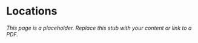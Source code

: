 #    Locations

_This page is a placeholder. Replace this stub with your content or link to a PDF._
